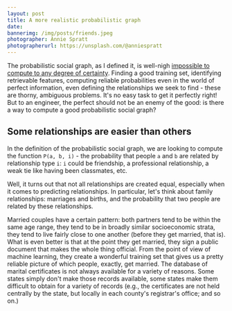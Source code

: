 ```yaml
---
layout: post
title: A more realistic probabilistic graph
date: 
bannerimg: /img/posts/friends.jpeg
photographer: Annie Spratt
photographerurl: https://unsplash.com/@anniespratt
---
```


The probabilistic social graph, as I defined it, is well-nigh [impossible to compute to any degree of certainty](https://shaisachs.github.io/2017/09/24/probabilistic-social-graph.html). Finding a good training set, identifying retrievable features, computing reliable probabilities even in the world of perfect information, even defining the relationships we seek to find - these are thorny, ambiguous problems. It's no easy task to get it perfectly right! But to an engineer, the perfect should not be an enemy of the good: is there a way to compute a good probabilistic social graph?

## Some relationships are easier than others

In the definition of the probabilistic social graph, we are looking to compute the function `P(a, b, i)` - the probability that people `a` and `b` are related by relationship type `i`: `i` could be friendship, a professional relationship, a weak tie like having been classmates, etc.

Well, it turns out that not all relationships are created equal, especially when it comes to predicting relationships. In particular, let's think about family relationships: marriages and births, and the probability that two people are related by these relationships.

Married couples have a certain pattern: both partners tend to be within the same age range, they tend to be in broadly similar socioeconomic strata, they tend to live fairly close to one another (before they get married, that is). What is even better is that at the point they get married, they sign a public document that makes the whole thing official. From the point of view of machine learning, they create a wonderful training set that gives us a pretty reliable picture of which people, exactly, get married. The database of marital certificates is not always available for a variety of reasons. Some states simply don't make those records available, some states make them difficult to obtain for a variety of records (e.g., the certificates are not held centrally by the state, but locally in each county's registrar's office; and so on.)